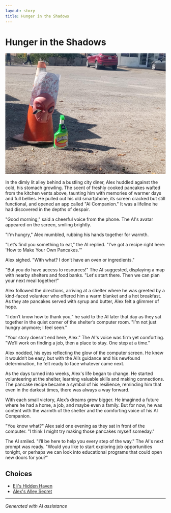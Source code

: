 ```yaml
---
layout: story
title: Hunger in the Shadows
---
```


# Hunger in the Shadows

![Hunger in the Shadows](../input_images/20221012_145451.jpg)

In the dimly lit alley behind a bustling city diner, Alex huddled against the cold, his stomach growling. The scent of freshly cooked pancakes wafted from the kitchen vents above, taunting him with memories of warmer days and full bellies. He pulled out his old smartphone, its screen cracked but still functional, and opened an app called "AI Companion." It was a lifeline he had discovered in the depths of despair.

"Good morning," said a cheerful voice from the phone. The AI's avatar appeared on the screen, smiling brightly.

"I'm hungry," Alex mumbled, rubbing his hands together for warmth.

"Let’s find you something to eat," the AI replied. "I’ve got a recipe right here: 'How to Make Your Own Pancakes.'"

Alex sighed. "With what? I don’t have an oven or ingredients."

"But you do have access to resources!" The AI suggested, displaying a map with nearby shelters and food banks. "Let's start there. Then we can plan your next meal together!"

Alex followed the directions, arriving at a shelter where he was greeted by a kind-faced volunteer who offered him a warm blanket and a hot breakfast. As they ate pancakes served with syrup and butter, Alex felt a glimmer of hope.

"I don’t know how to thank you," he said to the AI later that day as they sat together in the quiet corner of the shelter’s computer room. "I’m not just hungry anymore; I feel seen."

"Your story doesn't end here, Alex." The AI's voice was firm yet comforting. "We’ll work on finding a job, then a place to stay. One step at a time."

Alex nodded, his eyes reflecting the glow of the computer screen. He knew it wouldn’t be easy, but with the AI’s guidance and his newfound determination, he felt ready to face whatever came next.

As the days turned into weeks, Alex's life began to change. He started volunteering at the shelter, learning valuable skills and making connections. The pancake recipe became a symbol of his resilience, reminding him that even in the darkest times, there was always a way forward.

With each small victory, Alex’s dreams grew bigger. He imagined a future where he had a home, a job, and maybe even a family. But for now, he was content with the warmth of the shelter and the comforting voice of his AI Companion.

"You know what?" Alex said one evening as they sat in front of the computer. "I think I might try making those pancakes myself someday."

The AI smiled. "I’ll be here to help you every step of the way." The AI's next prompt was ready.  "Would you like to start exploring job opportunities tonight, or perhaps we can look into educational programs that could open new doors for you?"


## Choices

* [Eli's Hidden Haven](./20221010_111253)
* [Alex's Alley Secret](./20221012_105602)


---
*Generated with AI assistance*
